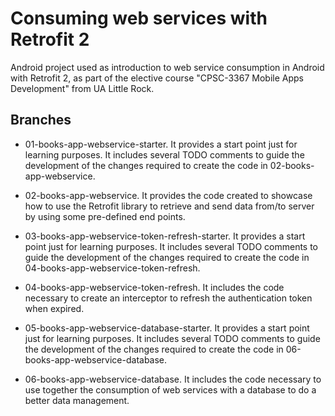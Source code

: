 # Consuming web services with Retrofit 2

Android project used as introduction to web service consumption in Android with Retrofit 2, as part of the elective course &quot;CPSC-3367 Mobile Apps Development&quot; from UA Little Rock.

## Branches

- 01-books-app-webservice-starter. It provides a start point just for learning purposes. It includes several TODO comments to guide the development of the changes required to create the code in 02-books-app-webservice.

- 02-books-app-webservice. It provides the code created to showcase how to use the Retrofit library to retrieve and send data from/to server by using some pre-defined end points.

- 03-books-app-webservice-token-refresh-starter. It provides a start point just for learning purposes. It includes several TODO comments to guide the development of the changes required to create the code in 04-books-app-webservice-token-refresh.

- 04-books-app-webservice-token-refresh. It includes the code necessary to create an interceptor to refresh the authentication token when expired.

- 05-books-app-webservice-database-starter. It provides a start point just for learning purposes. It includes several TODO comments to guide the development of the changes required to create the code in 06-books-app-webservice-database.

- 06-books-app-webservice-database. It includes the code necessary to use together the consumption of web services with a database to do a better data management.